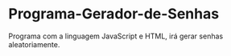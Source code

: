 # Programa-Gerador-de-Senhas
Programa com a linguagem JavaScript e HTML, irá gerar senhas aleatoriamente. 

